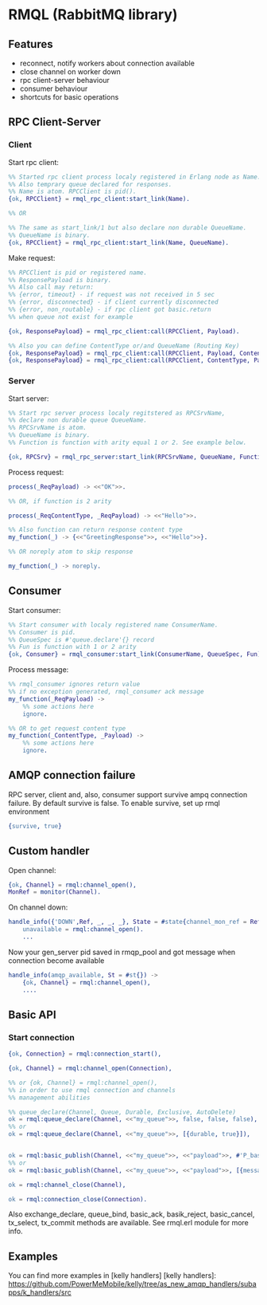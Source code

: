 # RMQL (RabbitMQ library)

## Features

- reconnect, notify workers about connection available
- close channel on worker down
- rpc client-server behaviour
- consumer behaviour
- shortcuts for basic operations

## RPC Client-Server

### Client

Start rpc client:

``` erlang
%% Started rpc client process localy registered in Erlang node as Name.
%% Also temprary queue declared for responses.
%% Name is atom. RPCClient is pid().
{ok, RPCClient} = rmql_rpc_client:start_link(Name).

%% OR

%% The same as start_link/1 but also declare non durable QueueName.
%% QueueName is binary.
{ok, RPCClient} = rmql_rpc_client:start_link(Name, QueueName).
```

Make request:

``` erlang
%% RPCClient is pid or registered name.
%% ResponsePayload is binary.
%% Also call may return:
%% {error, timeout} - if request was not received in 5 sec
%% {error, disconnected} - if client currently disconnected
%% {error, non_routable} - if rpc client got basic.return
%% when queue not exist for example

{ok, ResponsePayload} = rmql_rpc_client:call(RPCClient, Payload).

%% Also you can define ContentType or/and QueueName (Routing Key)
{ok, ResponsePayload} = rmql_rpc_client:call(RPCClient, Payload, ContentType).
{ok, ResponsePayload} = rmql_rpc_client:call(RPCClient, ContentType, Payload, QueueName).
```

### Server

Start server:

``` erlang
%% Start rpc server process localy regitstered as RPCSrvName,
%% declare non durable queue QueueName.
%% RPCSrvName is atom.
%% QueueName is binary.
%% Function is function with arity equal 1 or 2. See example below.

{ok, RPCSrv} = rmql_rpc_server:start_link(RPCSrvName, QueueName, Function).
```

Process request:

``` erlang
process(_ReqPayload) -> <<"OK">>.

%% OR, if function is 2 arity

process(_ReqContentType, _ReqPayload) -> <<"Hello">>.

%% Also function can return response content type
my_function(_) -> {<<"GreetingResponse">>, <<"Hello">>}.

%% OR noreply atom to skip response

my_function(_) -> noreply.
```

## Consumer

Start consumer:

``` erlang
%% Start consumer with localy registered name ConsumerName.
%% Consumer is pid.
%% QueueSpec is #'queue.declare'{} record
%% Fun is function with 1 or 2 arity
{ok, Consumer} = rmql_consumer:start_link(ConsumerName, QueueSpec, Fun).
```

Process message:
``` erlang
%% rmql_consumer ignores return value
%% if no exception generated, rmql_consumer ack message
my_function(_ReqPayload) ->
	%% some actions here
	ignore.

%% OR to get request content type
my_function(_ContentType, _Payload) ->
	%% some actions here
	ignore.
```

## AMQP connection failure

RPC server, client and, also, consumer support survive ampq connection failure.
By default survive is false.
To enable survive, set up rmql environment

``` erlang
{survive, true}
```

## Custom handler

Open channel:

``` erlang
{ok, Channel} = rmql:channel_open(),
MonRef = monitor(Channel).
```

On channel down:

``` erlang
handle_info({'DOWN',Ref, _, _, _}, State = #state{channel_mon_ref = Ref}) ->
	unavailable = rmql:channel_open().
	...
```

Now your gen_server pid saved in rmqp_pool and got message
when connection become available

``` erlang
handle_info(amqp_available, St = #st{}) ->
	{ok, Channel} = rmql:channel_open(),
	....
```

## Basic API

### Start connection

``` erlang
{ok, Connection} = rmql:connection_start(),

{ok, Channel} = rmql:channel_open(Connection),

%% or {ok, Channel} = rmql:channel_open(),
%% in order to use rmql connection and channels
%% management abilities

%% queue_declare(Channel, Queue, Durable, Exclusive, AutoDelete)
ok = rmql:queue_declare(Channel, <<"my_queue">>, false, false, false),
%% or
ok = rmql:queue_declare(Channel, <<"my_queue">>, [{durable, true}]),


ok = rmql:basic_publish(Channel, <<"my_queue">>, <<"payload">>, #'P_basic'{}),
%% or
ok = rmql:basic_publish(Channel, <<"my_queue">>, <<"payload">>, [{message_id, <<"some_id">>}]),

ok = rmql:channel_close(Channel),

ok = rmql:connection_close(Connection).
```

Also exchange_declare, queue_bind, basic_ack, basik_reject,
basic_cancel, tx_select, tx_commit methods are available.
See rmql.erl module for more info.

## Examples

You can find more examples in [kelly handlers]
[kelly handlers]: https://github.com/PowerMeMobile/kelly/tree/as_new_amqp_handlers/subapps/k_handlers/src
